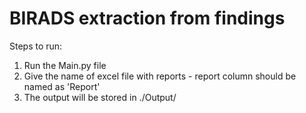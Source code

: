# BIRADS extraction from findings

Steps to run:

1. Run the Main.py file
2. Give the name of excel file with reports - report column should be named as 'Report'
3. The output will be stored in ./Output/
